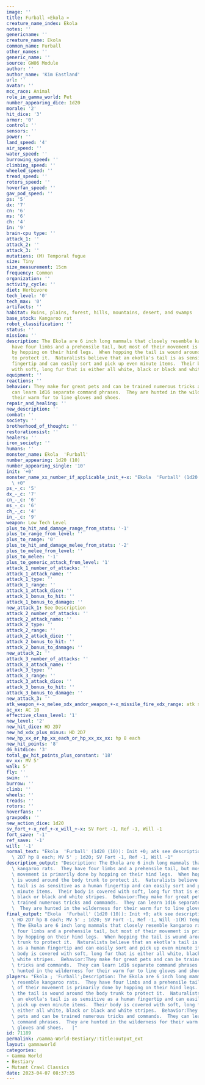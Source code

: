```yaml
---
image: ''
title: Furball «Ekola »
creature_name_index: Ekola
notes: ''
genericname: ''
creature_name: Ekola
common_name: Furball
other_names: ''
generic_name: ''
source: GW06 Module
author: ''
author_name: 'Kim Eastland'
url: ''
avatar: ''
mcc_race: Animal
role_in_gamma_world: Pet
number_appearing_dice: 1d20
morale: '2'
hit_dice: '3'
armor: '0'
control: ''
sensors: ''
power: ''
land_speed: '4'
air_speed: ''
water_speed: ''
burrowing_speed: ''
climbing_speed: ''
wheeled_speed: ''
tread_speed: ''
rotors_speed: ''
hoverfan_speed: ''
gav_pod_speed: ''
ps: '5'
dx: '7'
cn: '6'
ms: '6'
ch: '4'
in: '9'
brain-cpu type: ''
attack_1: ''
attack_2: ''
attack_3: ''
mutations: (M) Temporal fugue
size: Tiny
size_measurement: 15cm
frequency: Common
organization: ''
activity_cycle: ''
diet: Herbivore
tech_level: '0'
tech_max: '0'
artifacts: ''
habitat: Ruins, plains, forest, hills, mountains, desert, and swamps
base_stock: Kangaroo rat
robot_classification: ''
status: ''
mission: ''
description: The Ekola are 6 inch long mammals that closely resemble kangaroo rats.  They
  have four limbs and a prehensile tail, but most of their movement is primarily done
  by hopping on their hind legs.  When hopping the tail is wound around the body trunk
  to protect it.  Naturalists believe that an ekotla's tail is as sensitive as a human
  fingertip and can easily sort and pick up even minute items.  Their body is covered
  with soft, long fur that is either all white, black or black and white stripes.
equipment: ''
reactions: ''
behavior: They make for great pets and can be trained numerous tricks and commands.  They
  can learn 1d16 separate command phrases.  They are hunted in the wilderness for
  their warm fur to line gloves and shoes.
repair_and_healing: ''
new_description: ''
combat: ''
society: ''
brotherhood_of_thought: ''
restorationsist: ''
healers: ''
iron_society: ''
humans: ''
monster_name: Ekola  'Furball'
number_appearing: 1d20 (10)
number_appearing_single: '10'
init: '+0'
monster_name_xx_number_if_applicable_init_+-x: "Ekola  'Furball' (1d20 (10)): Init\
  \ +0"
ps_-_c: '5'
dx_-_c: '7'
cn_-_c: '6'
ms_-_c: '6'
ch_-_c: '4'
in_-_c: '9'
weapon: Low Tech Level
plus_to_hit_and_damage_range_from_stats: '-1'
plus_to_range_from_level: ''
plus_to_range: '0'
plus_to_hit_and_damage_melee_from_stats: '-2'
plus_to_melee_from_level: ''
plus_to_melee: '-1'
plus_to_generic_attack_from_level: '1'
attack_1_number_of_attacks: ''
attack_1_attack_name: ''
attack_1_type: ''
attack_1_range: ''
attack_1_attack_dice: ''
attack_1_bonus_to_hit: ''
attack_1_bonus_to_damage: ''
new_attack_1: See Description
attack_2_number_of_attacks: ''
attack_2_attack_name: ''
attack_2_type: ''
attack_2_range: ''
attack_2_attack_dice: ''
attack_2_bonus_to_hit: ''
attack_2_bonus_to_damage: ''
new_attack_2: ''
attack_3_number_of_attacks: ''
attack_3_attack_name: ''
attack_3_type: ''
attack_3_range: ''
attack_3_attack_dice: ''
attack_3_bonus_to_hit: ''
attack_3_bonus_to_damage: ''
new_attack_3: ''
atk_weapon_+-x_melee_xdx_andor_weapon_+-x_missile_fire_xdx_range: atk see description
ac_xx: AC 10
effective_class_level: '1'
new_level: '2'
new_hit_dice: HD 2D7
new_hd_xdx_plus_minus: HD 2D7
new_hp_xx_or_hp_xx_each_or_hp_xx_xx_xx: hp 8 each
new_hit_points: '8'
d6_hitdice: '3'
total_gw_hit_points_plus_constant: '18'
mv_xx: MV 5'
walk: 5'
fly: ''
swim: ''
burrow: ''
climb: ''
wheels: ''
treads: ''
rotors: ''
hoverfans: ''
gravpods: ''
new_action_dice: 1d20
sv_fort_+-x_ref_+-x_will_+-x: SV Fort -1, Ref -1, Will -1
fort_save: '-1'
ref_save: '-1'
will: '-1'
normal_text: "Ekola  'Furball' (1d20 (10)): Init +0; atk see description; AC 10; HD\
  \ 2D7 hp 8 each; MV 5' ; 1d20; SV Fort -1, Ref -1, Will -1"
description_output: "Description: The Ekola are 6 inch long mammals that closely resemble\
  \ kangaroo rats.  They have four limbs and a prehensile tail, but most of their\
  \ movement is primarily done by hopping on their hind legs.  When hopping the tail\
  \ is wound around the body trunk to protect it.  Naturalists believe that an ekotla's\
  \ tail is as sensitive as a human fingertip and can easily sort and pick up even\
  \ minute items.  Their body is covered with soft, long fur that is either all white,\
  \ black or black and white stripes.  Behavior:They make for great pets and can be\
  \ trained numerous tricks and commands.  They can learn 1d16 separate command phrases.\
  \  They are hunted in the wilderness for their warm fur to line gloves and shoes."
final_output: "Ekola  'Furball' (1d20 (10)): Init +0; atk see description; AC 10;\
  \ HD 2D7 hp 8 each; MV 5' ; 1d20; SV Fort -1, Ref -1, Will -1(M) Temporal fugueDescription:\
  \ The Ekola are 6 inch long mammals that closely resemble kangaroo rats.  They have\
  \ four limbs and a prehensile tail, but most of their movement is primarily done\
  \ by hopping on their hind legs.  When hopping the tail is wound around the body\
  \ trunk to protect it.  Naturalists believe that an ekotla's tail is as sensitive\
  \ as a human fingertip and can easily sort and pick up even minute items.  Their\
  \ body is covered with soft, long fur that is either all white, black or black and\
  \ white stripes.  Behavior:They make for great pets and can be trained numerous\
  \ tricks and commands.  They can learn 1d16 separate command phrases.  They are\
  \ hunted in the wilderness for their warm fur to line gloves and shoes."
players: "Ekola ; 'Furball';Description: The Ekola are 6 inch long mammals that closely\
  \ resemble kangaroo rats.  They have four limbs and a prehensile tail, but most\
  \ of their movement is primarily done by hopping on their hind legs.  When hopping\
  \ the tail is wound around the body trunk to protect it.  Naturalists believe that\
  \ an ekotla's tail is as sensitive as a human fingertip and can easily sort and\
  \ pick up even minute items.  Their body is covered with soft, long fur that is\
  \ either all white, black or black and white stripes.  Behavior:They make for great\
  \ pets and can be trained numerous tricks and commands.  They can learn 1d16 separate\
  \ command phrases.  They are hunted in the wilderness for their warm fur to line\
  \ gloves and shoes.   |"
id: 71189
permalink: /Gamma-World-Bestiary/:title:output_ext
layout: gammaworld
categories:
- Gamma World
- Bestiary
- Mutant Crawl Classics
date: 2023-04-07 08:37:35
---
```

